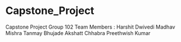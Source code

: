 # Capstone_Project
Capstone Project Group 102
Team Members : Harshit Dwivedi 
Madhav Mishra 
Tanmay Bhujade 
Akshatt Chhabra 
Preethwish Kumar 
